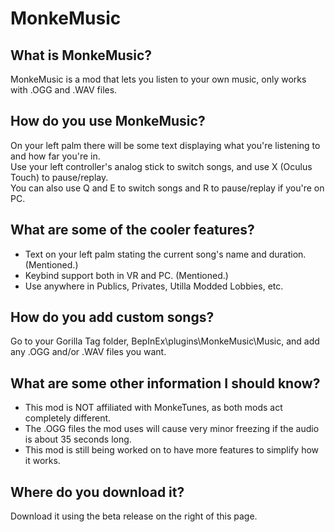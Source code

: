 # MonkeMusic
## What is MonkeMusic?
MonkeMusic is a mod that lets you listen to your own music, only works with .OGG and .WAV files.

## How do you use MonkeMusic?
On your left palm there will be some text displaying what you're listening to and how far you're in.                  
Use your left controller's analog stick to switch songs, and use X (Oculus Touch) to pause/replay.                  
You can also use Q and E to switch songs and R to pause/replay if you're on PC.                  

## What are some of the cooler features?
 - Text on your left palm stating the current song's name and duration. (Mentioned.)
 - Keybind support both in VR and PC. (Mentioned.)
 - Use anywhere in Publics, Privates, Utilla Modded Lobbies, etc.

## How do you add custom songs?
Go to your Gorilla Tag folder, BepInEx\plugins\MonkeMusic\Music, and add any .OGG and/or .WAV files you want.

## What are some other information I should know?
 - This mod is NOT affiliated with MonkeTunes, as both mods act completely different. 
 - The .OGG files the mod uses will cause very minor freezing if the audio is about 35 seconds long.
 - This mod is still being worked on to have more features to simplify how it works.                   

## Where do you download it?
Download it using the beta release on the right of this page.
